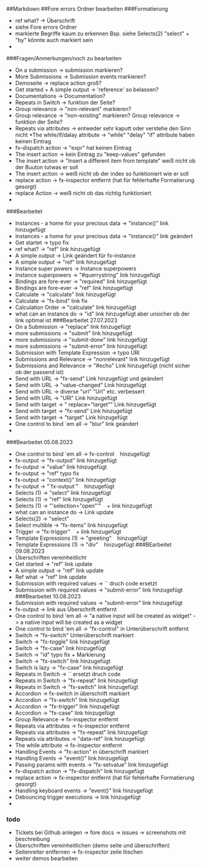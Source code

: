 ##Markdown
##Fore errors Ordner bearbeiten
###Formatierung
* ref what? -> Überschrift
* siehe Fore errors Ordner
* markierte Begriffe kaum zu erkennen Bsp. siehe Selects(2) "select" + "by" könnte auch markiert sein
* 
###Fragen/Anmerkungen/noch zu bearbeiten
* On a submission -> submission markieren?
* More Submissions -> Submission events markieren?
* Demoseite -> replace action groß?
* Get started + A simple output -> 'reference' so belassen?
* Documentations -> Documentation?
* Repeats in Switch -> funktion der Seite?
* Group relevance -> "non-relevant" markieren?
* Group relevance -> "non-existing" markieren?
Group relevance -> funktion der Seite?
* Repeats via attributes -> entweder sehr kaputt oder verstehe den Sinn nicht
*The while/if/dalay attribute -> "while" "delay" "if" attribute haben keinen Eintrag
* fx-dispatch action -> "expr" hat keinen Eintrag
* The insert action -> kein Eintrag zu "keep-values" gefunden
* The insert action -> "Insert a different item from template" weiß nicht ob der Buuton tutwas er soll
* The insert action -> weiß nicht ob der index so funktioniert wie er soll
* replace action -> fx-inspector entfernt (hat für fehlerhafte Formatierung gesorgt)
* replace Action -> weiß nicht ob das richtig funktioniert
* 

###Bearbeitet
* Instances - a home for your precious data -> "instance()" link hinzugefügt
* Instances - a home for your precious data -> "instance()" link geändert
* Get startet -> typo fix
* ref what? -> "ref"  link hinzugefügt
* A simple output -> Link geändert für fx-instance
* A simple output -> "ref" link hinzugefügt
* Instance super powers -> Instance superpowers
* Instance superpowers -> "#querrystring" link hinzugefügt
* Bindings are fore-ever -> "required" link hinzugefügt
* Bindings are fore-ever -> "ref" link hinzugefügt
* Calculate -> "calculate" link hinzugefügt
* Calculate -> "fx-bind" link fix
* Calculation Order -> "calculate" link hinzugefügt
* what can an instance do -> "id" link hinzugefügt aber unsicher ob der link optimal ist
###Bearbeitet 27.07.2023
* On a Submission -> "replace" link hinzugefügt
* more submissions -> "submit" link hinzugefügt
* more submissions -> "submit-done" link hinzugefügt
* more submissions -> "submit-error" link hinzugefügt
* Submission with Template Expression -> typo URl
* Submissions and Relevance -> "nonrelevant" link hinzugefügt
* Submissions and Relevance -> "#echo" Link hinzugefügt (nicht sicher ob der passend ist)
* Send with URL -> "fx-send" Link hinzugefügt und geändert
* Send with URL -> "value-changed" Link hinzugefügt
* Send with URL -> diverse "url" "Url" etc. verbessert
* Send with URL -> "URl" Link hinzugefügt
* Send with target -> " replace="target"" Link hinzugefügt
* Send with target -> "fx-send" Link hinzugefügt
* Send with target -> "target" Link hinzugefügt
* One control to bind ´em all -> "blur" link geändert
*
###Bearbeitet 05.08.2023
* One control to bind ´em all -> fx-control <code> </code> hinzugefügt
* fx-output -> "fx-output" link hinzugefügt
* fx-output -> "value" link hinzugefügt
* fx-output -> "ref" typo fix
* fx-output -> "context()" link hinzugefügt
* fx-output -> "´fx-output´" <code> </code> hinzugefügt
* Selects (1) -> "select" link hinzugefügt
* Selects (1) -> "ref" link hinzugefügt
* Selects (1) -> "'selection="open"'" <code> </code> + link hinzugefügt 
* what can an instance do -> Link update
* Selects(2) -> "select"
* Select multible -> "fx-items" link hinzugefügt
* Trigger -> "fx-trigger"  <code> </code> + link hinzugefügt
* Template Expressions (1) -> "greeting" <code> </code> hinzugefügt
* Template Expressions (1) -> "div" <code> </code> hinzugefügt
###BEarbeitet 09.08.2023
* Überschriften vereinheitlicht
* Get started -> "ref" link update
* A simple output -> "ref" link update
* Ref what -> "ref" link update
* Submission with required values -> `` druch code ersetzt
* Submission with required values -> "submit-error" link hinzugefügt
###Bearbeitet 10.08.2023
* Submission with required values -> "submit-error" link hinzugefügt
* fx-output -> link aus Überschrift entfernt
* One control to bind 'em all -> "a native input will be created as widget" -> a native input will be created as a widget
* One control to bind 'em all -> "fx-control" in Unterüberschrift entfernt
* Switch -> "fx-switch" Unterüberschrift markiert
* Switch -> "fx-toggle" link hinzugefügt
* Switch -> "fx-case" link hinzugefügt
* Switch -> "id" typo fix + Markierung
* Switch -> "fx-switch" link hinzugefügt
* Switch is lazy -> "fx-case" link hinzugefügt
* Repeats in Switch -> ´´ ersetzt druch code
* Repeats in Switch -> "fx-repeat" link hinzugefügt
* Repeats in Switch -> "fx-switch" link hinzugefügt
* Accordion -> fx-switch in überschrift markiert
* Accordion -> "fx-switch" link hinzugefügt
* Accordion -> "fx-trigger" link hinzugefügt
* Accordion -> "fx-case" link hinzugefügt
* Group Relevance -> fx-inspector entfernt
* Repeats via attributes -> fx-inspector entfernt
* Repeats via attributes -> "fx-repeat" link hinzugefügt
* Repeats via attributes -> "data-ref" link hinzugefügt
* The while attribute -> fx-inspector entfernt
* Handling Events -> "fx-action" in überschrift markiert
* Handling Events -> "event()" link hinzugefügt
* Passing params with events -> "fx-setvalue" link hinzugefügt
* fx-dispatch action -> "fx-dispatch" link hinzugefügt
* replace action -> fx-inspector entfernt (hat für fehlerhafte Formatierung gesorgt)
* Handling keyboard events -> "event()" link hinzugefügt
* Debouncing trigger executions -> link hinzugefügt
* 
### todo
* Tickets bei Github anlegen -> fore docs -> issues -> screenshots mit beschreibung
* Überschriften vereinheitlichen (demo seite und überschriften)
* Seitenreiter entfernen -> fx-inspector zeile löschen
* weiter demos bearbeiten
